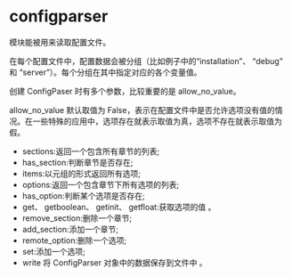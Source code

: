 # configparser

模块能被用来读取配置文件。

在每个配置文件中，配置数据会被分组（比如例子中的“installation”、 “debug” 和 “server”）。每个分组在其中指定对应的各个变量值。

创建 ConfigPaser 时有多个参数，比较重要的是 allow_no_value。

allow_no_value 默认取值为 False，表示在配置文件中是否允许选项没有值的情况。在一些特殊的应用中，选项存在就表示取值为真，选项不存在就表示取值为假。

- sections:返回一个包含所有章节的列表;
- has_section:判断章节是否存在;
- items:以元组的形式返回所有选项;
- options:返回一个包含章节下所有选项的列表;
- has_option:判断某个选项是否存在;
- get、 getboolean、 getinit、 getfloat:获取选项的值 。
- remove_section:删除一个章节;
- add_section:添加一个章节;
- remote_option:删除一个选项;
- set:添加一个选项;
- write 将 ConfigParser 对象中的数据保存到文件中 。
